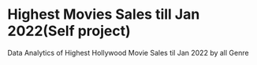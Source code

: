 #  Highest Movies Sales till Jan 2022(Self project)
Data Analytics of Highest Hollywood Movie Sales til Jan 2022 by all Genre
